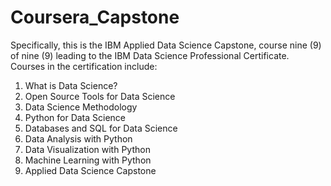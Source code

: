 # Coursera_Capstone
Specifically, this is the IBM Applied Data Science Capstone, course nine (9) of nine (9) leading to the IBM Data Science Professional Certificate. Courses in the certification include: 

1. What is Data Science?
2. Open Source Tools for Data Science
3. Data Science Methodology
4. Python for Data Science
5. Databases and SQL for Data Science
6. Data Analysis with Python
7. Data Visualization with Python
8. Machine Learning with Python
9. Applied Data Science Capstone
